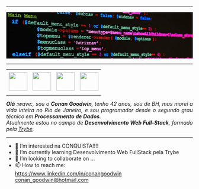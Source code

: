 -----

<div>
<img align="center" alt="Header" src="https://github.com/ConanGoodwin/ConanGoodwin/blob/main/src/images/capa003.jpeg?raw=true"/>
</div>

-----

<div>
<table>
<tr>
 <td align="center" colspan="11"></td>
</tr> 
<tr>
<td><a href="https://github.com/ConanGoodwin" target="_blank"><img src="https://github.com/joaopauloaramuni/joaopauloaramuni/blob/master/img/github.png?raw=true" width="50px" height="50px"/></a>
</td>
<td><a href="mailto:conan_goodwin@hotmail.com" target="_blank"><img src="https://github.com/joaopauloaramuni/joaopauloaramuni/blob/master/img/gmail.png?raw=true" width="50px" height="50px"/></a>
</td>
<td><a href="https://www.linkedin.com/in/conangoodwin/" target="_blank"><img src="https://github.com/joaopauloaramuni/joaopauloaramuni/blob/master/img/linkedin.png?raw=true" width="50px" height="50px"/></a>
</td>
<td> <a href="https://discordapp.com/users/ConanGoodwin#7143" target="_blank"><img src="https://github.com/joaopauloaramuni/joaopauloaramuni/blob/master/img/discord.png?raw=true" width="50px" height="50px"/></a>
</td>
</tr>
<tr>
 <td align="center" colspan="11"></td>
</tr> 
</table>

</div>
<div align="justify">
<i><b>Olá</b> :wave:, sou o <b>Conan Goodwin</b>, tenho 42 anos, sou de BH, mas morei a vida inteira no Rio de Janeiro, e sou programador desde o segundo grau técnico em <b>Processamento de Dados</b>.</i><br /><i>Atualmente estou no campo de <b>Desenvolvimento Web Full-Stack</b>, formado pela <a href="https://www.betrybe.com/" target="_blank">Trybe</a>.</i>
</div>

-----


- 👀 I’m interested na CONQUISTA!!!!
- 🌱 I’m currently learning Desenvolvimento Web FullStack pela Trybe
- 💞️ I’m looking to collaborate on ...
- 📫 How to reach me:    
 https://www.linkedin.com/in/conangoodwin   
 conan_goodwin@hotmail.com

<!---
ConanGoodwin/ConanGoodwin is a ✨ special ✨ repository because its `README.md` (this file) appears on your GitHub profile.
You can click the Preview link to take a look at your changes.
- -->

